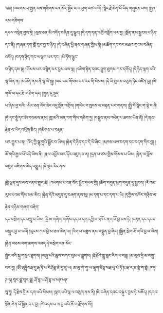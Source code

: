 ﻿  
༄༅། །འཕགས་པ་སྤྱན་རས་གཟིགས་ངན་སོང་སྦྱོང་བ་ལ་ཕྱག་འཚལ་ལོ། །སྙིང་རྗེ་ཆེན་པོ་ཡིད་གཞུངས་པས། །སྤྱན་རས་གཟིགས་  
དཔལ་བསྙེན་བྱས་ཏེ། །ལུས་ཅན་མི་འདོད་བཞིན་དུ་ལྷུང། །དེ་དག་དན་འགྲོ་བཟློག་པར་བྱ། །སྔོན་ནས་སྦྱངས་པ་ཉིད་དང་ནི། །གཞན་དག་གློ་བུར་བྱ་བ་ཉིད། །དེ་བཞིན་ཕྱི་ནས་གཞན་གྱིས་ཏེ། །མཆོག་དང་བར་མཐའ་གྲངས་བཞིན་འདོད། །བདག་ཉིད་གང་ལ་ལྷག་པར་དང། །མེ་ཏོག་ལྷུང་  
བ་ཉིད་དམ་སྔ། །གོམས་པར་བསྙེན་པར་བྱས་པས་ལྷ། །འཇིག་རྟེན་དབང་ཕྱུག་ཐུགས་ཀར་དགོད། །དེ་ཉིད་ལྷག་པའི་ལྷ་ཡིན་ན། །ས་བོན་ནམ་ནི་ལྷ་ཡི་སྐུ། །ཡང་ཡང་གོམས་པར་རང་གི་སེམས། །དེ་ཡི་ཐུགས་བཅུག་ཏིང་འཛིན་བྱ། །མི་གཡོ་བ་དང་རྩེ་གཅིག་དང། །ཀུན་དུ་སྡུད་  
པ་ཞེས་བྱ་བའི། །མིང་ཅན་འོད་ཟེར་འདུ་སྔོན་འགྲོས། །གཡེང་བ་སྤངས་ལ་བརྟན་པར་གནས། །སྤྱི་བོ་སྙིང་ག་ལྟེ་བ་ནི། །ཧཾ་དང་ཧཱུཾ་དང་ཨཾ་བསམས་ནས། །བླ་མའི་མན་ངག་གིས་གཅིག་ཏུ། །བསྡུས་ནས་འཕེན་པ་ཐབས་ཡིན་ནོ། །དེ་ནས་རྟེན་ལ་ཡིད་འཕྲོག་ཅིང། །དམིགས་པ་བརྟན་  
པར་གྱུར་པ་ན། །འོད་ཀྱི་སྦུ་གུའི་སྦྱོར་བ་ཡིས། །རྟེན་དེ་ཉིད་དང་དེ་ཡི་ཞིང། །མཁས་པས་བདག་དང་བདག་གིར་བྱ། །ཆོ་གའི་རྒྱལ་པོ་འདི་ཡིས་ནི། །རྣལ་འབྱོར་བར་དོར་འཇུག་པ་ན། །དྲན་པ་ཙམ་གྱིས་གོམས་པ་ཡིས། །རྟེན་ལ་བློས་འཇུག་འཇིགས་མེད་འགྱུར། །དེ་ལྟར་རིང་ནས་  
  
།བློ་ལྡན་དུས་ལས་འདས་གྱུར་ཚེ། །འཕགས་པ་ངན་སོང་སྦྱོང་དཔལ་གྱི། །ཆོག་བདུན་ཕྲག་བདུན་དུ་སྦྱངས། །རོ་འམ་རུས་པའམ་གོས་སམ་མིང། །རྟེན་དེའི་མདུན་དུ་བཞག་ནས་སུ། །མ་དག་པ་དང་དག་པ་ཡི། །དཀྱིལ་འཁོར་གཉིས་ལ་རྟེན་གཉིས་གཞག་བརྡེག་  
དང་བསྲེག་དང་བཀྲུ་བ་ཡིས། །དྲི་མ་གཞིག་གཞོམ་དད་པ་དག་དཀྱིལ་འཁོར་ནག་པོ་བྱ་བས་ཏེ། །བརྟན་དང་དབང་བསྐུར་བྱ་བ་ལའོ། །ཡུངས་ཀར་བྱེ་མ་ཐལ་ཆེན་ལ། །རིག་པ་བཟླས་ནས་བསྣུན་བྱ་ཞིང། །སྦྱིན་སྲེག་ཆོ་གའི་བྱ་བ་ཡིས། །རྟེན་བཅས་བག་ཆགས་འབད་དེ་བསྲེག་ངན་སོང་  
སྦྱོང་བའི་སྐུ་གསུང་ཐུགས། །བཞུ་པའི་ཆུས་བཀང་བུམ་པ་བླུགས། །རྡོ་རྗེའི་གླུ་བླང་རིག་པ་བཟླ། །མ་ལུས་དྲི་མ་བཀྲུ་བར་བྱ། །ཨོཾ་ཨཱཧྲཱིསརྦ་དུ་རྒ་ཏི་པ་རི་ཤོདྷ་ནེ་རཱ་ཛཱ་ཡ། ཨ་མུ་ཀེ་ཀཱ་ཡ་ཝཱཀ་ཙིཏྟ་སརྦ་པཱ་པཾ་ཏོ་ཥ་ཝ་ར་ཎ་བྷཾ་ག་བྷཾ། ཌ་ཧ་ཌ་ཧ། བཱར་ཙྪ་བཱར་ཙྪ། ཤོ་དྷ་ཡ་ཤོ་དྷ་ཡ་ཕཊ་ཕཊ་  
སཱ་ཧཱ། དེ་རྗེས་དྲི་མ་དག་པའི་སེམས། །ལྷག་པའི་ལྷ་ལ་བཅུག་ནས་ནི། །ཇི་བཞིན་དབང་བསྐུར་བྱས་ཏེ་མཆོད། །དགའ་སྟོན་ཆེན་པོ་སྦྱིན་པར་བྱ། །ཚེ་འདས་པ་ལ་བྱ་བའི་ཆོ་ག་རྫོགས་སོ།།  
  
  
